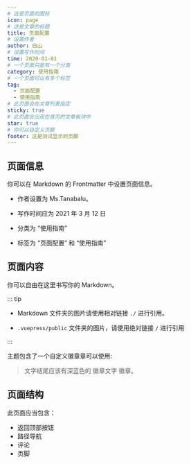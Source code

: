```yaml
---
# 这是页面的图标
icon: page
# 这是文章的标题
title: 页面配置
# 设置作者
author: 白山
# 设置写作时间
time: 2020-01-01
# 一个页面只能有一个分类
category: 使用指南
# 一个页面可以有多个标签
tag:
  - 页面配置
  - 使用指南
# 此页面会在文章列表指定
sticky: true
# 此页面会出现在首页的文章板块中
star: true
# 你可以自定义页脚
footer: 这是测试显示的页脚
---
```


## 页面信息

你可以在 Markdown 的 Frontmatter 中设置页面信息。

- 作者设置为 Ms.Tanabalu。

- 写作时间应为 2021 年 3 月 12 日

- 分类为 “使用指南”

- 标签为 “页面配置” 和 “使用指南”

## 页面内容

你可以自由在这里书写你的 Markdown。

::: tip

- Markdown 文件夹的图片请使用相对链接 `./` 进行引用。

- `.vuepress/public` 文件夹的图片，请使用绝对链接 `/` 进行引用

:::

主题包含了一个自定义徽章章可以使用:

> 文字结尾应该有深蓝色的 徽章文字 徽章。 <Badge text="徽章文字" color="#242378" />

## 页面结构

此页面应当包含：

- 返回顶部按钮
- 路径导航
- 评论
- 页脚
